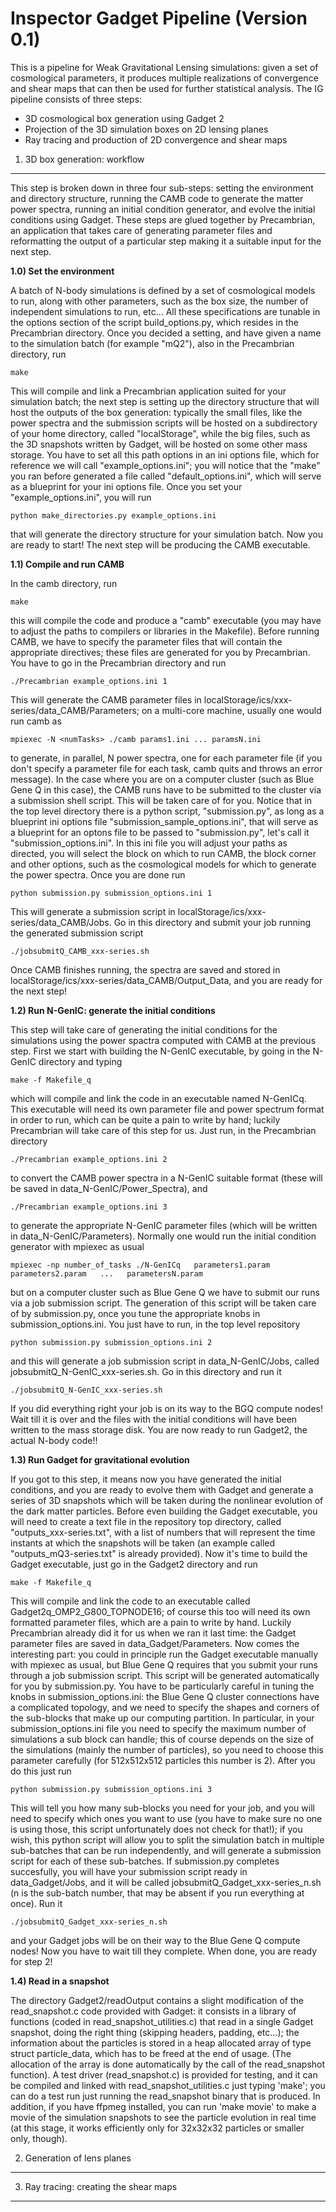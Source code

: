 Inspector Gadget Pipeline (Version 0.1)
===============

This is a pipeline for Weak Gravitational Lensing simulations: given a set of cosmological parameters, it produces multiple realizations of convergence and shear maps that can then be used for further statistical analysis. The IG pipeline consists of three steps:
 - 3D cosmological box generation using Gadget 2
 - Projection of the 3D simulation boxes on 2D lensing planes
 - Ray tracing and production of 2D convergence and shear maps

1) 3D box generation: workflow
------------------------------

This step is broken down in three four sub-steps: setting the environment and directory structure, running the CAMB code to generate the matter power spectra, running an initial condition generator, and evolve the initial conditions using Gadget. These steps are glued together by Precambrian, an application that takes care of generating parameter files and reformatting the output of a particular step making it a suitable input for the next step.  

**1.0) Set the environment**

A batch of N-body simulations is defined by a set of cosmological models to run, along with other parameters, such as the box size, the number of independent simulations to run, etc... All these specifications are tunable in the options section of the script build_options.py, which resides in the Precambrian directory. Once you decided a setting, and have given a name to the simulation batch (for example "mQ2"), also in the Precambrian directory, run 

    make

This will compile and link a Precambrian application suited for your simulation batch; the next step is setting up the directory structure that will host the outputs of the box generation: typically the small files, like the power spectra and the submission scripts will be hosted on a subdirectory of your home directory, called "localStorage", while the big files, such as the 3D snapshots written by Gadget, will be hosted on some other mass storage. You have to set all this path options in an ini options file, which for reference we will call "example\_options.ini"; you will notice that the "make" you ran before generated a file called "default\_options.ini", which will serve as a blueprint for your ini options file. Once you set your "example_options.ini", you will run 

    python make_directories.py example_options.ini

that will generate the directory structure for your simulation batch. Now you are ready to start! The next step will be producing the CAMB executable.  

**1.1) Compile and run CAMB**

In the camb directory, run

    make

this will compile the code and produce a "camb" executable (you may have to adjust the paths to compilers or libraries in the Makefile). Before running CAMB, we have to specify the parameter files that will contain the appropriate directives; these files are generated for you by Precambrian. You have to go in the Precambrian directory and run

    ./Precambrian example_options.ini 1

This will generate the CAMB parameter files in localStorage/ics/xxx-series/data_CAMB/Parameters; on a multi-core machine, usually one would run camb as 

    mpiexec -N <numTasks> ./camb params1.ini ... paramsN.ini

to generate, in parallel, N power spectra, one for each parameter file (if you don't specify a parameter file for each task, camb quits and throws an error message). In the case where you are on a computer cluster (such as Blue Gene Q in this case), the CAMB runs have to be submitted to the cluster via a submission shell script. This will be taken care of for you. Notice that in the top level directory there is a python script, "submission.py", as long as a blueprint ini options file "submission\_sample\_options.ini", that will serve as a blueprint for an optons file to be passed to "submission.py", let's call it "submission\_options.ini". In this ini file you will adjust your paths as directed, you will select the block on which to run CAMB, the block corner and other options, such as the cosmological models for which to generate the power spectra. Once you are done run

    python submission.py submission_options.ini 1

This will generate a submission script in localStorage/ics/xxx-series/data_CAMB/Jobs. Go in this directory and submit your job running the generated submission script

    ./jobsubmitQ_CAMB_xxx-series.sh

Once CAMB finishes running, the spectra are saved and stored in localStorage/ics/xxx-series/data\_CAMB/Output\_Data, and you are ready for the next step!

**1.2) Run N-GenIC: generate the initial conditions**

This step will take care of generating the initial conditions for the simulations using the power spactra computed with CAMB at the previous step. First we start with building the N-GenIC executable, by going in the N-GenIC directory and typing

    make -f Makefile_q

which will compile and link the code in an executable named N-GenICq. This executable will need its own parameter file and power spectrum format in order to run, which can be quite a pain to write by hand; luckily Precambrian will take care of this step for us. Just run, in the Precambrian directory

    ./Precambrian example_options.ini 2

to convert the CAMB power spectra in a N-GenIC suitable format (these will be saved in data\_N-GenIC/Power\_Spectra), and 

    ./Precambrian example_options.ini 3

to generate the appropriate N-GenIC parameter files (which will be written in data_N-GenIC/Parameters). Normally one would run the initial condition generator with mpiexec as usual

    mpiexec -np number_of_tasks ./N-GenICq   parameters1.param   parameters2.param   ...   parametersN.param

but on a computer cluster such as Blue Gene Q we have to submit our runs via a job submission script. The generation of this script will be taken care of by submission.py, once you tune the appropriate knobs in submission_options.ini. You just have to run, in the top level repository

    python submission.py submission_options.ini 2

and this will generate a job submission script in data\_N-GenIC/Jobs, called jobsubmitQ\_N-GenIC\_xxx-series.sh. Go in this directory and run it

    ./jobsubmitQ_N-GenIC_xxx-series.sh

If you did everything right your job is on its way to the BGQ compute nodes! Wait till it is over and the files with the initial conditions will have been written to the mass storage disk. You are now ready to run Gadget2, the actual N-body code!!

**1.3) Run Gadget for gravitational evolution**

If you got to this step, it means now you have generated the initial conditions, and you are ready to evolve them with Gadget and generate a series of 3D snapshots which will be taken during the nonlinear evolution of the dark matter particles. Before even building the Gadget executable, you will need to create a text file in the repository top directory, called "outputs\_xxx-series.txt", with a list of numbers that will represent the time instants at which the snapshots will be taken (an example called "outputs\_mQ3-series.txt" is already provided). Now it's time to build the Gadget executable, just go in the Gadget2 directory and run

    make -f Makefile_q 

This will compile and link the code to an executable called Gadget2q\_OMP2\_G800\_TOPNODE16; of course this too will need its own formatted parameter files, which are a pain to write by hand. Luckily Precambrian already did it for us when we ran it last time: the Gadget parameter files are saved in data\_Gadget/Parameters. Now comes the interesting part: you could in principle run the Gadget executable manually with mpiexec as usual, but Blue Gene Q requires that you submit your runs through a job submission script. This script will be generated automatically for you by submission.py. You have to be particularly careful in tuning the knobs in submission\_options.ini: the Blue Gene Q cluster connections have a complicated topology, and we need to specify the shapes and corners of the sub-blocks that make up our computing partition. In particular, in your submission\_options.ini file you need to specify the maximum number of simulations a sub block can handle; this of course depends on the size of the simulations (mainly the number of particles), so you need to choose this parameter carefully (for 512x512x512 particles this number is 2). After you do this just run

    python submission.py submission_options.ini 3

This will tell you how many sub-blocks you need for your job, and you will need to specify which ones you want to use (you have to make sure no one is using those, this script unfortunately does not check for that!); if you wish, this python script will allow you to split the simulation batch in multiple sub-batches that can be run independently, and will generate a submission script for each of these sub-batches. If submission.py completes succesfully, you will have your submission script ready in data\_Gadget/Jobs, and it will be called jobsubmitQ\_Gadget\_xxx-series\_n.sh (n is the sub-batch number, that may be absent if you run everything at once). Run it

    ./jobsubmitQ_Gadget_xxx-series_n.sh

and your Gadget jobs will be on their way to the Blue Gene Q compute nodes! Now you have to wait till they complete. When done, you are ready for step 2!

**1.4) Read in a snapshot**

The directory Gadget2/readOutput contains a slight modification of the read\_snapshot.c code provided with Gadget: it consists in a library of functions (coded in read\_snapshot\_utilities.c) that read in a single Gadget snapshot, doing the right thing (skipping headers, padding, etc...); the information about the particles is stored in a heap allocated array of type struct particle\_data, which has to be freed at the end of usage. (The allocation of the array is done automatically by the call of the read\_snapshot function). A test driver (read\_snapshot.c) is provided for testing, and it can be compiled and linked with read\_snapshot\_utilities.c just typing 'make'; you can do a test run just running the read_snapshot binary that is produced. In addition, if you have ffpmeg installed, you can run 'make movie' to make a movie of the simulation snapshots to see the particle evolution in real time (at this stage, it works efficiently only for 32x32x32 particles or smaller only, though).    

2) Generation of lens planes
----------------------------

3) Ray tracing: creating the shear maps
---------------------------------------


